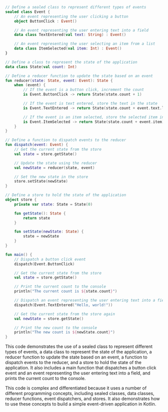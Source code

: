 ```kotlin
// Define a sealed class to represent different types of events
sealed class Event {
    // An event representing the user clicking a button
    object ButtonClick : Event()

    // An event representing the user entering text into a field
    data class TextEntered(val text: String) : Event()

    // An event representing the user selecting an item from a list
    data class ItemSelected(val item: Int) : Event()
}

// Define a class to represent the state of the application
data class State(val count: Int)

// Define a reducer function to update the state based on an event
fun reducer(state: State, event: Event): State {
    when (event) {
        // If the event is a button click, increment the count
        is Event.ButtonClick -> return State(state.count + 1)

        // If the event is text entered, store the text in the state
        is Event.TextEntered -> return State(state.count + event.text.length)

        // If the event is an item selected, store the selected item in the state
        is Event.ItemSelected -> return State(state.count + event.item)
    }
}

// Define a function to dispatch events to the reducer
fun dispatch(event: Event) {
    // Get the current state from the store
    val state = store.getState()

    // Update the state using the reducer
    val newState = reducer(state, event)

    // Set the new state in the store
    store.setState(newState)
}

// Define a store to hold the state of the application
object store {
    private var state: State = State(0)

    fun getState(): State {
        return state
    }

    fun setState(newState: State) {
        state = newState
    }
}

fun main() {
    // Dispatch a button click event
    dispatch(Event.ButtonClick)

    // Get the current state from the store
    val state = store.getState()

    // Print the current count to the console
    println("The current count is ${state.count}")

    // Dispatch an event representing the user entering text into a field
    dispatch(Event.TextEntered("Hello, world!"))

    // Get the current state from the store again
    val newState = store.getState()

    // Print the new count to the console
    println("The new count is ${newState.count}")
}
```

This code demonstrates the use of a sealed class to represent different types of events, a data class to represent the state of the application, a reducer function to update the state based on an event, a function to dispatch events to the reducer, and a store to hold the state of the application. It also includes a main function that dispatches a button click event and an event representing the user entering text into a field, and prints the current count to the console.

This code is complex and differentiated because it uses a number of different programming concepts, including sealed classes, data classes, reducer functions, event dispatchers, and stores. It also demonstrates how to use these concepts to build a simple event-driven application in Kotlin.